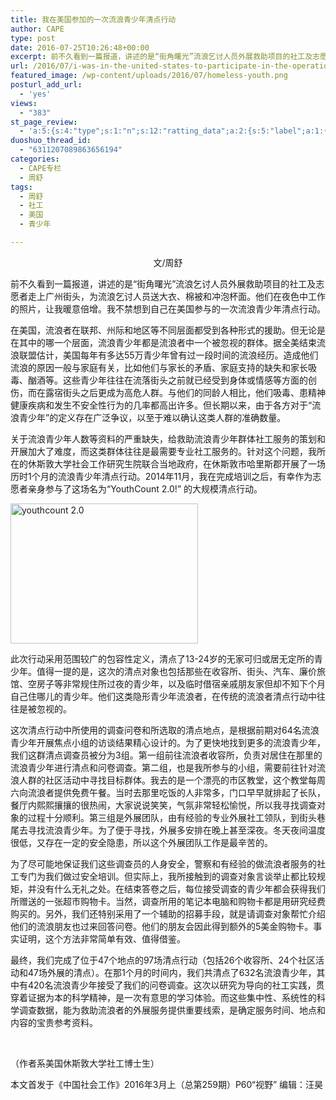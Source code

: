 ```yaml
---
title: 我在美国参加的一次流浪青少年清点行动
author: CAPE
type: post
date: 2016-07-25T10:26:48+00:00
excerpt: 前不久看到一篇报道，讲述的是“街角曙光”流浪乞讨人员外展救助项目的社工及志愿者走上广州街头，为流浪乞讨人员送大衣、棉被和冲泡杯面。他们在夜色中工作的照片，让我暖意倍增。我不禁想到自己在美国参与的一次流浪青少年清点行动。
url: /2016/07/i-was-in-the-united-states-to-participate-in-the-operation-of-a-homeless-youth/
featured_image: /wp-content/uploads/2016/07/homeless-youth.png
posturl_add_url:
  - 'yes'
views:
  - "383"
st_page_review:
  - 'a:5:{s:4:"type";s:1:"n";s:12:"ratting_data";a:2:{s:5:"label";a:1:{i:0;s:0:"";}s:5:"score";a:1:{i:0;s:1:"0";}}s:7:"postion";s:2:"tl";s:5:"title";s:0:"";s:11:"score_label";s:0:"";}'
duoshuo_thread_id:
  - "6311207089863656194"
categories:
  - CAPE专栏
  - 周舒
tags:
  - 周舒
  - 社工
  - 美国
  - 青少年

---
```

<p style="text-align: center;">
  文/周舒
</p>

前不久看到一篇报道，讲述的是“街角曙光”流浪乞讨人员外展救助项目的社工及志愿者走上广州街头，为流浪乞讨人员送大衣、棉被和冲泡杯面。他们在夜色中工作的照片，让我暖意倍增。我不禁想到自己在美国参与的一次流浪青少年清点行动。

在美国，流浪者在联邦、州际和地区等不同层面都受到各种形式的援助。但无论是在其中的哪一个层面，流浪青少年都是流浪者中一个被忽视的群体。据全美结束流浪联盟估计，美国每年有多达55万青少年曾有过一段时间的流浪经历。造成他们流浪的原因一般与家庭有关，比如他们与家长的矛盾、家庭支持的缺失和家长吸毒、酗酒等。这些青少年往往在流落街头之前就已经受到身体或情感等方面的创伤，而在露宿街头之后更成为高危人群。与他们的同龄人相比，他们吸毒、患精神健康疾病和发生不安全性行为的几率都高出许多。但长期以来，由于各方对于“流浪青少年”的定义存在广泛争议，以至于难以确认这类人群的准确数量。

关于流浪青少年人数等资料的严重缺失，给救助流浪青少年群体社工服务的策划和开展加大了难度，而这类群体往往是最需要专业社工服务的。针对这个问题，我所在的休斯敦大学社会工作研究生院联合当地政府，在休斯敦市哈里斯郡开展了一场历时1个月的流浪青少年清点行动。2014年11月，我在完成培训之后，有幸作为志愿者亲身参与了这场名为“YouthCount 2.0!” 的大规模清点行动。

[<img class="alignnone size-full wp-image-10143" src="http://hicape.com/wp-content/uploads/2016/07/youthcount-2.0.png" alt="youthcount 2.0" width="300" height="224" />][1]

此次行动采用范围较广的包容性定义，清点了13-24岁的无家可归或居无定所的青少年。值得一提的是，这次的清点对象也包括那些在收容所、街头、汽车、廉价旅馆、空房子等非常规住所过夜的青少年，以及临时借宿亲戚朋友家但却不知下个月自己住哪儿的青少年。他们这类隐形青少年流浪者，在传统的流浪者清点行动中往往是被忽视的。

这次清点行动中所使用的调查问卷和所选取的清点地点，是根据前期对64名流浪青少年开展焦点小组的访谈结果精心设计的。为了更快地找到更多的流浪青少年，我们这群清点调查员被分为3组。第一组前往流浪者收容所，负责对居住在那里的流浪青少年进行清点和问卷调查。第二组，也是我所参与的小组，需要前往针对流浪人群的社区活动中寻找目标群体。我去的是一个漂亮的市区教堂，这个教堂每周六向流浪者提供免费午餐。当时去那里吃饭的人非常多，门口早早就排起了长队，餐厅内熙熙攘攘的很热闹，大家说说笑笑，气氛非常轻松愉悦，所以我寻找调查对象的过程十分顺利。第三组是外展团队，由有经验的专业外展社工领队，到街头巷尾去寻找流浪青少年。为了便于寻找，外展多安排在晚上甚至深夜。冬天夜间温度很低，又存在一定的安全隐患，所以这个外展团队工作是最辛苦的。

为了尽可能地保证我们这些调查员的人身安全，警察和有经验的做流浪者服务的社工专门为我们做过安全培训。但实际上，我所接触到的调查对象言谈举止都比较规矩，并没有什么无礼之处。在结束答卷之后，每位接受调查的青少年都会获得我们所赠送的一张超市购物卡。当然，调查所用的笔记本电脑和购物卡都是用研究经费购买的。另外，我们还特别采用了一个辅助的招募手段，就是请调查对象帮忙介绍他们的流浪朋友也过来回答问卷。他们的朋友会因此得到额外的5美金购物卡。事实证明，这个方法非常简单有效、值得借鉴。

最终，我们完成了位于47个地点的97场清点行动（包括26个收容所、24个社区活动和47场外展的清点）。在那1个月的时间内，我们共清点了632名流浪青少年，其中有420名流浪青少年接受了我们的问卷调查。这次以研究为导向的社工实践，贯穿着证据为本的科学精神，是一次有意思的学习体验。而这些集中性、系统性的科学调查数据，能为救助流浪者的外展服务提供重要线索，是确定服务时间、地点和内容的宝贵参考资料。

&nbsp;

（作者系美国休斯敦大学社工博士生）

本文首发于《中国社会工作》2016年3月上（总第259期）P60“视野” 编辑：汪昊

 [1]: http://hicape.com/wp-content/uploads/2016/07/youthcount-2.0.png